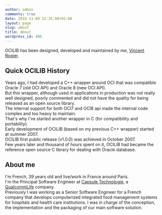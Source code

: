 ```yaml
---
author: admin
comments: true
date: 2016-11-09 22:35:00+01:00
layout: page
slug: about
title: About
wordpress_id: 406
---
```


OCILIB has been designed, developed and maintained by me, [Vincent Rogier]({{site.meurl}}).

## Quick OCILIB History

Years ago, I had developed a C++ wrapper around OCI that was compatible Oracle 7 (old OCI API) and Oracle 8 (new OCI API).
<br/>
But this wrapper, although used in applications in production was not really well designed, poorly commented and did not have the quality for being released as an open source library. 
<br/>
The internal support for both OCI7 and OCI8 api made the internal code complex and too heavy to maintain.
<br/>
That's why I've started another wrapper in C (for compatibility and portability). 
<br/>
Early development of OCILIB (based on my previous C++ wrapper) started at summer 2007.
<br/>
OCILIB first public release (v1.0.0) was achieved in October 2007.
<br/>
Few years later and thousand of hours spent on it, OCILIB had became the reference open source C library for dealing with Oracle database.
  
## About me

I'm French, 39 years old and live/work in France around Paris.
<br/>
I'm the Principal Software Engineer at [Capsule Technologie](http://www.capsuletech.com), a [QualcommLife](http://www.QualcommLife.com) company.
<br/>
Previously I was working as a Senior Software Engineer for a French company that develops computerized integrated food management systems for hospitals and health care institutions. I was in charge of the conception, the implementation and the packaging of our main software solution.

